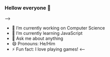 ### Hellow everyone 👋

-->
- 🔭 I’m currently working on Computer Science
- 🌱 I’m currently learning JavaScript
- 💬 Ask me about anything
- 😄 Pronouns: He/Him
- ⚡ Fun fact: I love playing games!
<--
